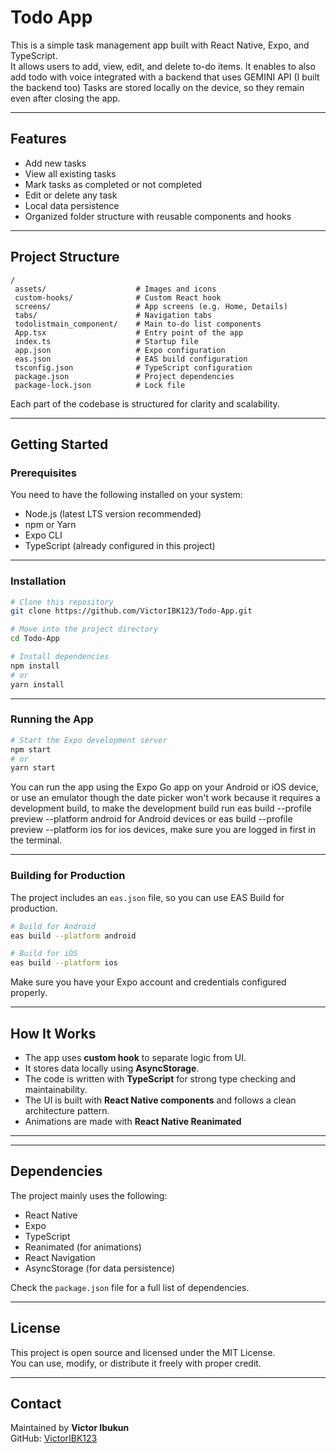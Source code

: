 # Todo App

This is a simple task management app built with React Native, Expo, and TypeScript.  
It allows users to add, view, edit, and delete to-do items. It enables to also add todo with voice integrated with a backend that uses GEMINI API (I built the backend too)
Tasks are stored locally on the device, so they remain even after closing the app.

---

## Features

- Add new tasks  
- View all existing tasks  
- Mark tasks as completed or not completed  
- Edit or delete any task  
- Local data persistence  
- Organized folder structure with reusable components and hooks  

---

## Project Structure

```
/
 assets/                    # Images and icons
 custom-hooks/              # Custom React hook
 screens/                   # App screens (e.g. Home, Details)
 tabs/                      # Navigation tabs
 todolistmain_component/    # Main to-do list components
 App.tsx                    # Entry point of the app
 index.ts                   # Startup file
 app.json                   # Expo configuration
 eas.json                   # EAS build configuration
 tsconfig.json              # TypeScript configuration
 package.json               # Project dependencies
 package-lock.json          # Lock file
```

Each part of the codebase is structured for clarity and scalability.

---

## Getting Started

### Prerequisites

You need to have the following installed on your system:
- Node.js (latest LTS version recommended)
- npm or Yarn
- Expo CLI
- TypeScript (already configured in this project)

---

### Installation

```bash
# Clone this repository
git clone https://github.com/VictorIBK123/Todo-App.git

# Move into the project directory
cd Todo-App

# Install dependencies
npm install
# or
yarn install
```

---

### Running the App

```bash
# Start the Expo development server
npm start
# or
yarn start
```


You can run the app using the Expo Go app on your Android or iOS device, or use an emulator though the date picker won't work because it requires a development build, to make the development build run eas build --profile preview --platform android for Android devices or eas build --profile preview --platform ios for ios devices, make sure you are logged in first in the terminal.

---

### Building for Production

The project includes an `eas.json` file, so you can use EAS Build for production.

```bash
# Build for Android
eas build --platform android

# Build for iOS
eas build --platform ios
```

Make sure you have your Expo account and credentials configured properly.

---

## How It Works

- The app uses **custom hook** to separate logic from UI.  
- It stores data locally using **AsyncStorage**.  
- The code is written with **TypeScript** for strong type checking and maintainability.  
- The UI is built with **React Native components** and follows a clean architecture pattern.
- Animations are made with **React Native Reanimated**

---


---

## Dependencies

The project mainly uses the following:

- React Native  
- Expo  
- TypeScript
- Reanimated (for animations)
- React Navigation  
- AsyncStorage (for data persistence)

Check the `package.json` file for a full list of dependencies.

---

## License

This project is open source and licensed under the MIT License.  
You can use, modify, or distribute it freely with proper credit.

---

## Contact

Maintained by **Victor Ibukun**  
GitHub: [VictorIBK123](https://github.com/VictorIBK123)
